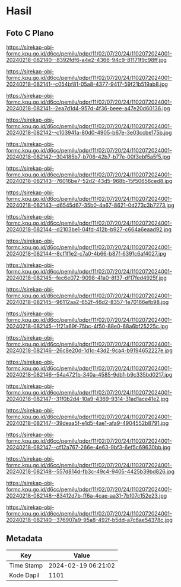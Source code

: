 # Hasil

## Foto C Plano

https://sirekap-obj-formc.kpu.go.id/d6cc/pemilu/pdpr/11/02/07/20/24/1102072024001-20240218-082140--8392fdf6-a4e2-4366-94c9-81171f9c98ff.jpg

https://sirekap-obj-formc.kpu.go.id/d6cc/pemilu/pdpr/11/02/07/20/24/1102072024001-20240218-082141--c054bf81-05a8-4377-9417-59f21b519ab8.jpg

https://sirekap-obj-formc.kpu.go.id/d6cc/pemilu/pdpr/11/02/07/20/24/1102072024001-20240218-082141--2ea7d1d4-957d-4f36-beee-a47e20d60136.jpg

https://sirekap-obj-formc.kpu.go.id/d6cc/pemilu/pdpr/11/02/07/20/24/1102072024001-20240218-082142--c103941a-80d0-4905-b67e-3e03ccbe175b.jpg

https://sirekap-obj-formc.kpu.go.id/d6cc/pemilu/pdpr/11/02/07/20/24/1102072024001-20240218-082142--304185b7-b706-42b7-b77e-00f3ebf5a5f5.jpg

https://sirekap-obj-formc.kpu.go.id/d6cc/pemilu/pdpr/11/02/07/20/24/1102072024001-20240218-082143--76016be7-52d2-43d5-968b-15f50656ced8.jpg

https://sirekap-obj-formc.kpu.go.id/d6cc/pemilu/pdpr/11/02/07/20/24/1102072024001-20240218-082143--d6545d67-35b0-4a67-8621-0d273c3b7273.jpg

https://sirekap-obj-formc.kpu.go.id/d6cc/pemilu/pdpr/11/02/07/20/24/1102072024001-20240218-082144--d2103be1-04fd-412b-b927-c664a6eaad92.jpg

https://sirekap-obj-formc.kpu.go.id/d6cc/pemilu/pdpr/11/02/07/20/24/1102072024001-20240218-082144--8cf1f1e2-c7a0-4b66-b87f-6391c6af4027.jpg

https://sirekap-obj-formc.kpu.go.id/d6cc/pemilu/pdpr/11/02/07/20/24/1102072024001-20240218-082145--fec6e072-9098-41a0-8f37-df17fed4925f.jpg

https://sirekap-obj-formc.kpu.go.id/d6cc/pemilu/pdpr/11/02/07/20/24/1102072024001-20240218-082145--96112aa2-652f-46d2-8357-1e70166efb98.jpg

https://sirekap-obj-formc.kpu.go.id/d6cc/pemilu/pdpr/11/02/07/20/24/1102072024001-20240218-082145--1f21a69f-75bc-4f50-88e0-68a6bf25225c.jpg

https://sirekap-obj-formc.kpu.go.id/d6cc/pemilu/pdpr/11/02/07/20/24/1102072024001-20240218-082146--26c8e20d-1d1c-43d2-9ca4-b9194652227e.jpg

https://sirekap-obj-formc.kpu.go.id/d6cc/pemilu/pdpr/11/02/07/20/24/1102072024001-20240218-082146--54a4721b-340a-4585-9db1-b9c335bd0217.jpg

https://sirekap-obj-formc.kpu.go.id/d6cc/pemilu/pdpr/11/02/07/20/24/1102072024001-20240218-082147--31f0b2d4-10a9-4369-9314-31ad1ace41e2.jpg

https://sirekap-obj-formc.kpu.go.id/d6cc/pemilu/pdpr/11/02/07/20/24/1102072024001-20240218-082147--39deaa5f-e1d5-4ae1-afa9-4904552b8791.jpg

https://sirekap-obj-formc.kpu.go.id/d6cc/pemilu/pdpr/11/02/07/20/24/1102072024001-20240218-082147--cf12a767-266e-4e63-9bf3-6ef5c69630bb.jpg

https://sirekap-obj-formc.kpu.go.id/d6cc/pemilu/pdpr/11/02/07/20/24/1102072024001-20240218-082148--557d814d-fb3c-49c4-9405-4425b39bd826.jpg

https://sirekap-obj-formc.kpu.go.id/d6cc/pemilu/pdpr/11/02/07/20/24/1102072024001-20240218-082148--83412d7b-ff6a-4cae-aa31-7bf07c152e23.jpg

https://sirekap-obj-formc.kpu.go.id/d6cc/pemilu/pdpr/11/02/07/20/24/1102072024001-20240218-082140--376907a9-95a8-492f-b5dd-a7c6ae54378c.jpg


## Metadata

| Key        | Value               |
| ---------- | ------------------- |
| Time Stamp | 2024-02-19 06:21:02 |
| Kode Dapil | 1101                |



